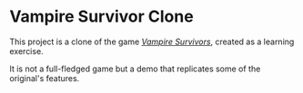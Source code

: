 # Vampire Survivor Clone

This project is a clone of the game [*Vampire Survivors*](https://store.steampowered.com/app/1794680/Vampire_Survivors/), created as a learning exercise.

It is not a full-fledged game but a demo that replicates some of the original's features.
